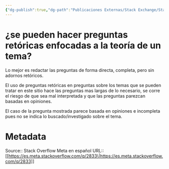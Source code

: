 ```yaml
---
{"dg-publish":true,"dg-path":"Publicaciones Externas/Stack Exchange/Stack Overflow en español/Stack Overflow en español Meta/es.meta.stackoverflow.com-2833.md","permalink":"/publicaciones-externas/stack-exchange/stack-overflow-en-espanol/stack-overflow-en-espanol-meta/es-meta-stackoverflow-com-2833/","title":"¿se pueden hacer preguntas retóricas enfocadas a la teoría de un tema?","hide":true,"noteIcon":"default","created":"2024-04-03T12:49:10.631-06:00","updated":"2024-04-05T16:44:02.241-06:00"}
---
```


# ¿se pueden hacer preguntas retóricas enfocadas a la teoría de un tema?

Lo mejor es redactar las preguntas de forma directa, completa, pero sin adornos retóricos.

El uso de preguntas retóricas en preguntas sobre los temas que se pueden tratar en este sitio hace las preguntas mas largas de lo necesario, se corre el riesgo de que sea mal interpretada y que las preguntas parezcan basadas en opiniones.

El caso de la pregunta mostrada parece basada en opiniones e incompleta pues no se indica lo buscado/investigado sobre el tema.

# Metadata
Source:: Stack Overflow Meta en español
URL:: [[https://es.meta.stackoverflow.com/q/2833\|https://es.meta.stackoverflow.com/q/2833]]

